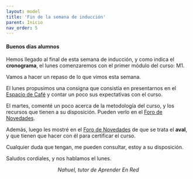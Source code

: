 ```yaml
---
layout: model
title: 'Fin de la semana de inducción'
parent: Inicio
nav_order: 5
---
```

<h4>Buenos días alumnos</h4>
<p>Hemos llegado al final de esta semana de inducción, y como indica el <b>cronograma</b>, el lunes comenzaremos con el primer módulo del curso: M1.</p>
<p>Vamos a hacer un repaso de lo que vimos esta semana.</p>
<p>El lunes propusimos una consigna que consistía en presentarnos en el <a href="FC" target="_blank" rel="noreferrer noopener">Espacio de Café</a> y contar un poco sus expectativas con el curso.</p>
<p>El martes, comenté un poco acerca de la metodología del curso, y los recursos que tienen a su disposición. Pueden verlo en el <a href="FN" target="_blank" rel="noreferrer noopener">Foro de Novedades</a>.</p>
<p>Además, luego les mostré en el <a href="FN" target="_blank" rel="noreferrer noopener">Foro de Novedades</a> de que se trata el <b>aval</b>, y que tienen que hacer con él para certificar el curso.</p>
<p>Cualquier duda que tengan, me pueden consultar, estoy a su disposición.</p>
<p>Saludos cordiales, y nos hablamos el lunes.</p>
<p style="text-align:center;"><i>Nahuel, tutor de Aprender En Red</i></p>
